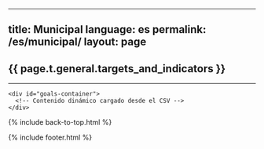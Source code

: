 
---
title: Municipal
language: es
permalink: /es/municipal/
layout: page
---


<div id="main-content" class="container" role="main">

  <div class="container g-0">
    <div class="row align-items-end">
      <div class="col">
        <h2 class="goal-page-heading">{{ page.t.general.targets_and_indicators }}</h2>
      </div>
    </div>
    <hr class="goal-page-column-header-rule">

    <div id="goals-container">
      <!-- Contenido dinámico cargado desde el CSV -->
    </div>
  </div>

  {% include back-to-top.html %}
</div>

{% include footer.html %}

<script>
  document.addEventListener("DOMContentLoaded", function () {
    const csvUrl = "https://eustat-des.github.io/data/metadata-value--data_show_map--true.csv";

    fetch(csvUrl)
      .then((response) => {
        if (!response.ok) {
          throw new Error(`Error al cargar el CSV: ${response.statusText}`);
        }
        return response.text();
      })
      .then((csvData) => {
        const data = parseCSV(csvData);
        renderGoals(data);
      })
      .catch((error) => {
        console.error("Error al cargar los datos:", error);
      });

    function parseCSV(csvText) {
      const rows = csvText.split("\n").map((row) => row.split(","));
      const headers = rows[0];
      const data = rows.slice(1).map((row) => {
        const obj = {};
        row.forEach((value, index) => {
          obj[headers[index].trim()] = value.trim();
        });
        return obj;
      });
      return data.filter((row) => row["Indicator"]);
    }

    function renderGoals(data) {
      const goalsContainer = document.getElementById("goals-container");

      // Agrupar por objetivo y meta
      const groupedData = data.reduce((acc, item) => {
        const goalNumber = item["Indicator"].split("-")[0].replace("#", "").trim();
        const targetNumber = item["Indicator"].split("-").slice(0, 2).join("-");
        if (!acc[goalNumber]) {
          acc[goalNumber] = {};
        }
        if (!acc[goalNumber][targetNumber]) {
          acc[goalNumber][targetNumber] = [];
        }
        acc[goalNumber][targetNumber].push(item);
        return acc;
      }, {});

      // Crear contenido dinámico
      for (const [goal, targets] of Object.entries(groupedData)) {
        const goalDiv = document.createElement("div");
        goalDiv.className = "goal-item";

        const goalHeader = document.createElement("h3");
        goalHeader.textContent = `Objetivo ${goal}`;
        goalDiv.appendChild(goalHeader);

        for (const [target, indicators] of Object.entries(targets)) {
          const targetDiv = document.createElement("div");
          targetDiv.className = "target-item";

          const targetHeader = document.createElement("h4");
          targetHeader.textContent = `Meta ${target}`;
          targetDiv.appendChild(targetHeader);

          const indicatorsList = document.createElement("ul");

          indicators.forEach((indicator) => {
            const indicatorItem = document.createElement("li");
            indicatorItem.innerHTML = `<a href="${indicator.url}">${indicator.Indicator.replace(
              "#",
              ""
            )}: ${indicator.name}</a>`;
            indicatorsList.appendChild(indicatorItem);
          });

          targetDiv.appendChild(indicatorsList);
          goalDiv.appendChild(targetDiv);
        }

        goalsContainer.appendChild(goalDiv);
      }
    }
  });
</script>
